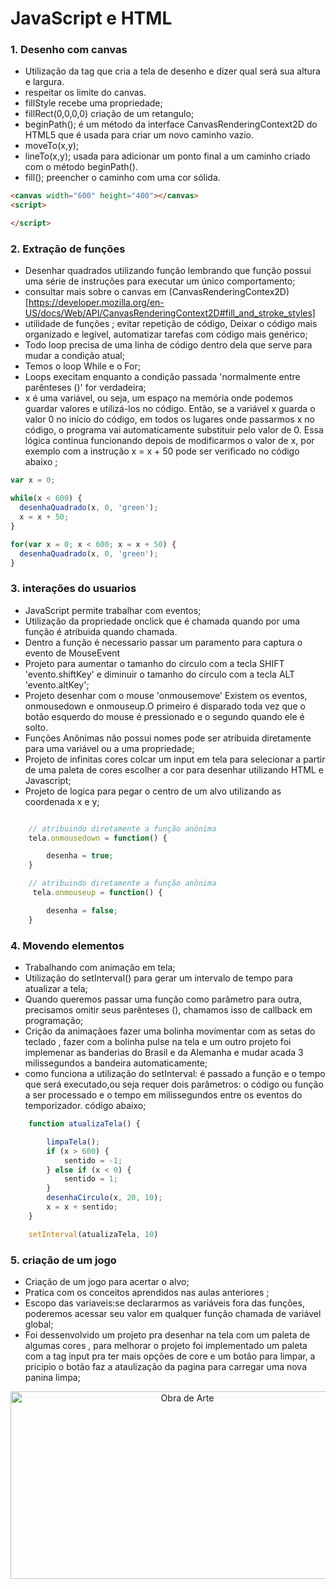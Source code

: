 # JavaScript e HTML  


<h3>1. Desenho com canvas </h3>

* Utilização da tag  <canvas> que cria a tela de desenho e dizer qual será sua altura e largura. 
* respeitar os limite do canvas. 
* fillStyle recebe uma propriedade; 
* fillRect(0,0,0,0) criação de um retangulo;
* beginPath();  é um método da interface CanvasRenderingContext2D do HTML5 que é usada para criar um novo caminho vazio.
* moveTo(x,y);
* lineTo(x,y); usada para adicionar um ponto final a um caminho criado com o método beginPath().
* fill();  preencher o caminho com uma cor sólida.

``` html
<canvas width="600" height="400"></canvas>
<script>

</script>

```

<h3>2. Extração de funções  </h3>

* Desenhar quadrados utilizando função lembrando que função possui uma série de instruções para executar um único comportamento;
* consultar mais sobre o canvas em  (CanvasRenderingContex2D)[https://developer.mozilla.org/en-US/docs/Web/API/CanvasRenderingContext2D#fill_and_stroke_styles] 
* utilidade de funções ; evitar repetição de código, Deixar o código mais organizado e legível, automatizar tarefas com código mais genérico;
* Todo loop precisa de uma linha de código dentro dela que serve para mudar a condição atual;
* Temos o loop While e o For;
*  Loops execitam enquanto a condição passada 'normalmente entre parênteses ()' for verdadeira;
* x é uma variável, ou seja, um espaço na memória onde podemos guardar valores e utilizá-los no código. Então, se a variável x guarda o valor 0 no início do código, em todos os lugares onde passarmos x no código, o programa vai automaticamente substituir pelo valor de 0. Essa lógica continua funcionando depois de modificarmos o valor de x, por exemplo com a instrução x = x + 50 pode ser verificado no código abaixo ;

```javascript
var x = 0;

while(x < 600) {
  desenhaQuadrado(x, 0, 'green');
  x = x + 50;
}

for(var x = 0; x < 600; x = x + 50) {
  desenhaQuadrado(x, 0, 'green');
}

```

<h3>3. interações do usuarios</h3>

* JavaScript permite trabalhar com eventos;
* Utilização da propriedade onclick que é chamada quando por uma função é atribuida quando chamada.
* Dentro a função é necessario passar um paramento para captura o evento de MouseEvent
* Projeto para aumentar o tamanho do circulo com a tecla SHIFT 'evento.shiftKey' e diminuir o tamanho do circulo com a tecla ALT 'evento.altKey';
* Projeto desenhar com o mouse 'onmousemove'  Existem os eventos, onmousedown e onmouseup.O primeiro é disparado toda vez que o botão esquerdo do mouse é pressionado e o segundo quando ele é solto.
* Funções Anônimas não possui nomes pode ser atribuida diretamente para uma variável ou a uma propriedade;
* Projeto de infinitas cores colcar  um input em tela para selecionar a partir de uma paleta de cores  escolher a cor para desenhar utilizando HTML e Javascript;
* Projeto de logica para pegar o centro de um alvo utilizando as coordenada x e y; 



```javascript

    // atribuindo diretamente a função anônima
    tela.onmousedown = function() {

        desenha = true;
    }

    // atribuindo diretamente a função anônima
     tela.onmouseup = function() {

        desenha = false;
    }

```

<h3>4. Movendo elementos</h3>

* Trabalhando com animação em tela; 
* Utilização do setInterval() para gerar um intervalo de tempo para atualizar a tela;
* Quando queremos passar uma função como parâmetro para outra, precisamos omitir seus parênteses (), chamamos isso de callback em programação;
* Crição da animaçãoes fazer uma bolinha movimentar com as setas do teclado , fazer com a bolinha pulse na tela e um outro projeto foi implemenar as banderias do Brasil e da Alemanha e mudar acada 3 milissegundos a bandeira automaticamente; 
* como funciona a utilização do setInterval: é passado a função e o tempo que será executado,ou seja requer dois parâmetros: o código ou função a ser processado e o tempo em milissegundos entre os eventos do temporizador. código abaixo;

```javascript
    function atualizaTela() {

        limpaTela();
        if (x > 600) {
            sentido = -1;
        } else if (x < 0) {
            sentido = 1;
        }
        desenhaCirculo(x, 20, 10);
        x = x + sentido;
    }

    setInterval(atualizaTela, 10) 

```
<h3>5. criação de um jogo </h3>

* Criação  de um jogo para acertar o alvo;
* Pratica com os conceitos aprendidos nas aulas anteriores ; 
* Escopo das variaveis:se declararmos as variáveis fora das funções, poderemos acessar seu valor em qualquer função chamada de variável global; 
* Foi dessenvolvido um projeto pra desenhar na tela com um paleta de algumas cores , para melhorar o projeto foi implementado um paleta com a tag input pra ter mais opções de core e um botão para limpar, a pricipio o botão faz a ataulização da pagina para carregar uma nova panina limpa;

<div align="center">
    <img src="https://user-images.githubusercontent.com/54903202/231294869-78d25a7e-89d9-4942-9749-90ddf5ace29a.png"width="550" height="300" alt="Obra de Arte"/>
</div>




